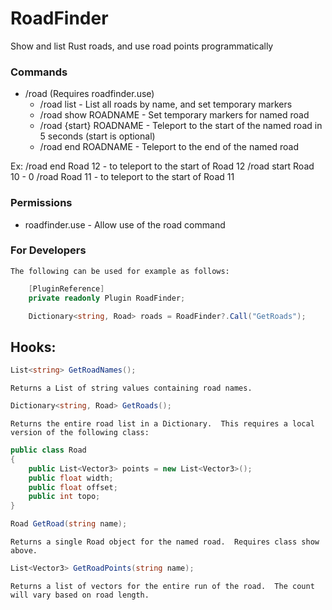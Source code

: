 # RoadFinder
Show and list Rust roads, and use road points programmatically

### Commands
  - /road (Requires roadfinder.use)
    - /road list - List all roads by name, and set temporary markers
	- /road show ROADNAME - Set temporary markers for named road
	- /road {start} ROADNAME - Teleport to the start of the named road in 5 seconds (start is optional)
	- /road end ROADNAME - Teleport to the end of the named road

Ex:
    /road end Road 12 - to teleport to the start of Road 12
	/road start Road 10 - 0
	/road Road 11 - to teleport to the start of Road 11

### Permissions
  - roadfinder.use - Allow use of the road command

### For Developers
    The following can be used for example as follows:

```cs
    [PluginReference]
    private readonly Plugin RoadFinder;

    Dictionary<string, Road> roads = RoadFinder?.Call("GetRoads");
```

## Hooks:

```cs
List<string> GetRoadNames();
```

    Returns a List of string values containing road names.

```cs
Dictionary<string, Road> GetRoads();
```

    Returns the entire road list in a Dictionary.  This requires a local version of the following class:

```cs
public class Road
{
    public List<Vector3> points = new List<Vector3>();
    public float width;
    public float offset;
    public int topo;
}
```

```cs
Road GetRoad(string name);
```

    Returns a single Road object for the named road.  Requires class show above.

```cs
List<Vector3> GetRoadPoints(string name);
```

    Returns a list of vectors for the entire run of the road.  The count will vary based on road length.


